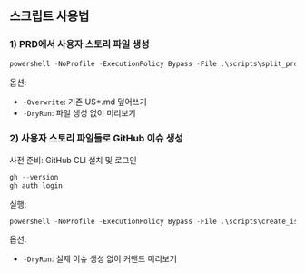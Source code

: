 ## 스크립트 사용법

### 1) PRD에서 사용자 스토리 파일 생성

```powershell
powershell -NoProfile -ExecutionPolicy Bypass -File .\scripts\split_prd_into_issues.ps1 -PrdPath .\docs\prd\PRD_DRAFT.md -OutDir .\docs\issues
```

옵션:
- `-Overwrite`: 기존 US*.md 덮어쓰기
- `-DryRun`: 파일 생성 없이 미리보기

### 2) 사용자 스토리 파일들로 GitHub 이슈 생성

사전 준비: GitHub CLI 설치 및 로그인

```powershell
gh --version
gh auth login
```

실행:

```powershell
powershell -NoProfile -ExecutionPolicy Bypass -File .\scripts\create_issues.ps1 -IssuesDir .\docs\issues -Labels "feature,prd" -Repo "<owner>/<repo>" -Milestone "<YYYY-MM>"
```

옵션:
- `-DryRun`: 실제 이슈 생성 없이 커맨드 미리보기


